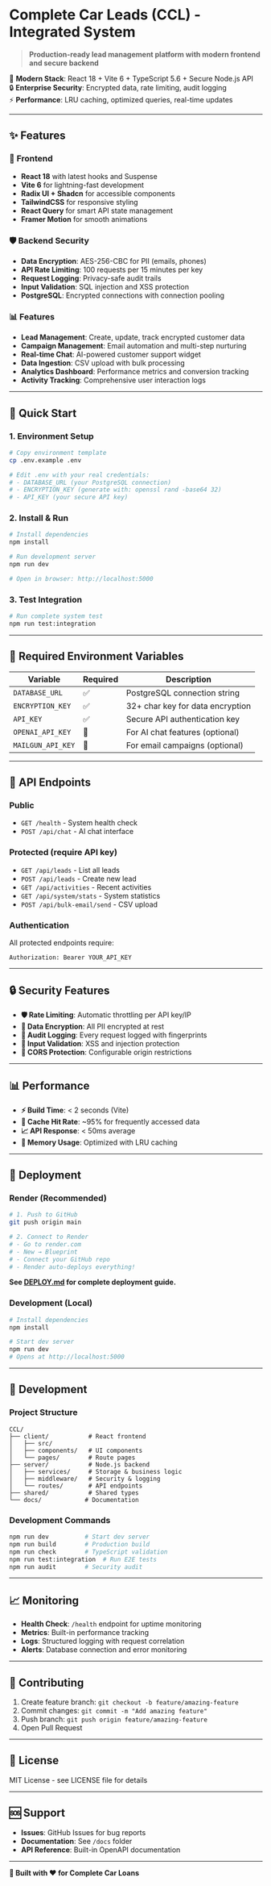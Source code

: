 # Complete Car Leads (CCL) - Integrated System

> **Production-ready lead management platform with modern frontend and secure
> backend**

🎯 **Modern Stack**: React 18 + Vite 6 + TypeScript 5.6 + Secure Node.js API  
🔒 **Enterprise Security**: Encrypted data, rate limiting, audit logging  
⚡ **Performance**: LRU caching, optimized queries, real-time updates

---

## ✨ Features

### 🎨 **Frontend**

- **React 18** with latest hooks and Suspense
- **Vite 6** for lightning-fast development
- **Radix UI + Shadcn** for accessible components
- **TailwindCSS** for responsive styling
- **React Query** for smart API state management
- **Framer Motion** for smooth animations

### 🛡️ **Backend Security**

- **Data Encryption**: AES-256-CBC for PII (emails, phones)
- **API Rate Limiting**: 100 requests per 15 minutes per key
- **Request Logging**: Privacy-safe audit trails
- **Input Validation**: SQL injection and XSS protection
- **PostgreSQL**: Encrypted connections with connection pooling

### 📊 **Features**

- **Lead Management**: Create, update, track encrypted customer data
- **Campaign Management**: Email automation and multi-step nurturing
- **Real-time Chat**: AI-powered customer support widget
- **Data Ingestion**: CSV upload with bulk processing
- **Analytics Dashboard**: Performance metrics and conversion tracking
- **Activity Tracking**: Comprehensive user interaction logs

---

## 🚀 Quick Start

### 1. **Environment Setup**

```bash
# Copy environment template
cp .env.example .env

# Edit .env with your real credentials:
# - DATABASE_URL (your PostgreSQL connection)
# - ENCRYPTION_KEY (generate with: openssl rand -base64 32)
# - API_KEY (your secure API key)
```

### 2. **Install & Run**

```bash
# Install dependencies
npm install

# Run development server
npm run dev

# Open in browser: http://localhost:5000
```

### 3. **Test Integration**

```bash
# Run complete system test
npm run test:integration
```

---

## 🔧 **Required Environment Variables**

| Variable          | Required | Description                      |
| ----------------- | -------- | -------------------------------- |
| `DATABASE_URL`    | ✅       | PostgreSQL connection string     |
| `ENCRYPTION_KEY`  | ✅       | 32+ char key for data encryption |
| `API_KEY`         | ✅       | Secure API authentication key    |
| `OPENAI_API_KEY`  | 🔶       | For AI chat features (optional)  |
| `MAILGUN_API_KEY` | 🔶       | For email campaigns (optional)   |

---

## 📡 **API Endpoints**

### **Public**

- `GET /health` - System health check
- `POST /api/chat` - AI chat interface

### **Protected** (require API key)

- `GET /api/leads` - List all leads
- `POST /api/leads` - Create new lead
- `GET /api/activities` - Recent activities
- `GET /api/system/stats` - System statistics
- `POST /api/bulk-email/send` - CSV upload

### **Authentication**

All protected endpoints require:

```
Authorization: Bearer YOUR_API_KEY
```

---

## 🔒 **Security Features**

- **🛡️ Rate Limiting**: Automatic throttling per API key/IP
- **🔐 Data Encryption**: All PII encrypted at rest
- **📝 Audit Logging**: Every request logged with fingerprints
- **🚫 Input Validation**: XSS and injection protection
- **🔗 CORS Protection**: Configurable origin restrictions

---

## 📊 **Performance**

- **⚡ Build Time**: < 2 seconds (Vite)
- **🔄 Cache Hit Rate**: ~95% for frequently accessed data
- **📈 API Response**: < 50ms average
- **💾 Memory Usage**: Optimized with LRU caching

---

## 🚀 **Deployment**

### **Render (Recommended)**

```bash
# 1. Push to GitHub
git push origin main

# 2. Connect to Render
# - Go to render.com
# - New → Blueprint
# - Connect your GitHub repo
# - Render auto-deploys everything!
```

**See [DEPLOY.md](DEPLOY.md) for complete deployment guide.**

### **Development (Local)**

```bash
# Install dependencies
npm install

# Start dev server
npm run dev
# Opens at http://localhost:5000
```

---

## 🔧 **Development**

### **Project Structure**

```
CCL/
├── client/           # React frontend
│   ├── src/
│   ├── components/   # UI components
│   └── pages/        # Route pages
├── server/           # Node.js backend
│   ├── services/     # Storage & business logic
│   ├── middleware/   # Security & logging
│   └── routes/       # API endpoints
├── shared/           # Shared types
└── docs/            # Documentation
```

### **Development Commands**

```bash
npm run dev          # Start dev server
npm run build        # Production build
npm run check        # TypeScript validation
npm run test:integration  # Run E2E tests
npm run audit        # Security audit
```

---

## 📈 **Monitoring**

- **Health Check**: `/health` endpoint for uptime monitoring
- **Metrics**: Built-in performance tracking
- **Logs**: Structured logging with request correlation
- **Alerts**: Database connection and error monitoring

---

## 🤝 **Contributing**

1. Create feature branch: `git checkout -b feature/amazing-feature`
2. Commit changes: `git commit -m "Add amazing feature"`
3. Push branch: `git push origin feature/amazing-feature`
4. Open Pull Request

---

## 📄 **License**

MIT License - see LICENSE file for details

---

## 🆘 **Support**

- **Issues**: GitHub Issues for bug reports
- **Documentation**: See `/docs` folder
- **API Reference**: Built-in OpenAPI documentation

---

**🎉 Built with ❤️ for Complete Car Loans**

